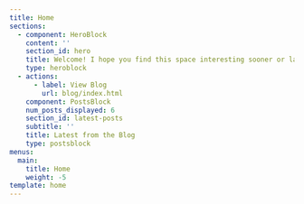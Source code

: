 ```yaml
---
title: Home
sections:
  - component: HeroBlock
    content: ''
    section_id: hero
    title: Welcome! I hope you find this space interesting sooner or later!
    type: heroblock
  - actions:
      - label: View Blog
        url: blog/index.html
    component: PostsBlock
    num_posts_displayed: 6
    section_id: latest-posts
    subtitle: ''
    title: Latest from the Blog
    type: postsblock
menus:
  main:
    title: Home
    weight: -5
template: home
---
```

